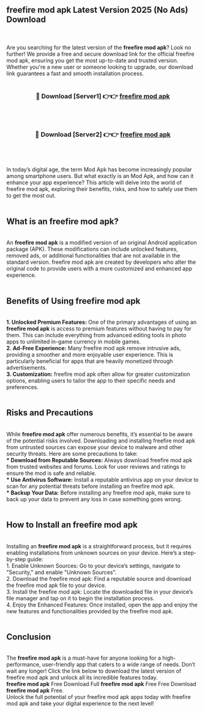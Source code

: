 ## freefire mod apk Latest Version 2025 (No Ads) Download
<br><br>
Are you searching for the latest version of the <strong>freefire mod apk</strong>? Look no further! We provide a free and secure download link for the official freefire mod apk, ensuring you get the most up-to-date and trusted version. Whether you're a new user or someone looking to upgrade, our download link guarantees a fast and smooth installation process.
<br>
<br>
<div align="center">
<h3>🔴 Download [Server1] 👉👉 <a href="https://modyolo.store/freefire_mod_apk">freefire mod apk</a></h3><br>
<br>
<h3>🔴 Download [Server2] 👉👉 <a href="https://modyolo.store/freefire_mod_apk">freefire mod apk</a></h3><br>
</div>
<br>
<br>
In today’s digital age, the term Mod Apk has become increasingly popular among smartphone users. But what exactly is an Mod Apk, and how can it enhance your app experience? This article will delve into the world of freefire mod apk, exploring their benefits, risks, and how to safely use them to get the most out.
<br>
<br>
<h2>What is an freefire mod apk?</h2>
<br>
An <strong>freefire mod apk</strong> is a modified version of an original Android application package (APK). These modifications can include unlocked features, removed ads, or additional functionalities that are not available in the standard version. freefire mod apk are created by developers who alter the original code to provide users with a more customized and enhanced app experience.
<br>
<br>
<h2>Benefits of Using freefire mod apk</h2>
<br>
<strong> 1. Unlocked Premium Features:</strong> One of the primary advantages of using an <strong>freefire mod apk</strong> is access to premium features without having to pay for them. This can include everything from advanced editing tools in photo apps to unlimited in-game currency in mobile games.
<br>
<strong> 2. Ad-Free Experience:</strong> Many freefire mod apk remove intrusive ads, providing a smoother and more enjoyable user experience. This is particularly beneficial for apps that are heavily monetized through advertisements.
<br>
<strong> 3. Customization:</strong> freefire mod apk often allow for greater customization options, enabling users to tailor the app to their specific needs and preferences.
<br>
<br>
<h2>Risks and Precautions</h2>
<br>
While <strong>freefire mod apk</strong> offer numerous benefits, it’s essential to be aware of the potential risks involved. Downloading and installing freefire mod apk from untrusted sources can expose your device to malware and other security threats. Here are some precautions to take:
<br>
<strong> * Download from Reputable Sources:</strong> Always download freefire mod apk from trusted websites and forums. Look for user reviews and ratings to ensure the mod is safe and reliable.
<br>
<strong> * Use Antivirus Software:</strong> Install a reputable antivirus app on your device to scan for any potential threats before installing an freefire mod apk.
<br>
<strong> * Backup Your Data:</strong> Before installing any freefire mod apk, make sure to back up your data to prevent any loss in case something goes wrong.
<br>
<br>
<h2>How to Install an freefire mod apk</h2>
<br>
Installing an <strong>freefire mod apk</strong> is a straightforward process, but it requires enabling installations from unknown sources on your device. Here’s a step-by-step guide:
<br>
 1. Enable Unknown Sources: Go to your device’s settings, navigate to "Security," and enable "Unknown Sources".
<br>
 2. Download the freefire mod apk: Find a reputable source and download the freefire mod apk file to your device.
<br>
 3. Install the freefire mod apk: Locate the downloaded file in your device’s file manager and tap on it to begin the installation process.
<br>
 4. Enjoy the Enhanced Features: Once installed, open the app and enjoy the new features and functionalities provided by the freefire mod apk.
<br>
<br>
<h2><strong>Conclusion</strong></h2>
<br>
The <strong>freefire mod apk</strong> is a must-have for anyone looking for a high-performance, user-friendly app that caters to a wide range of needs. Don’t wait any longer! Click the link below to download the latest version of freefire mod apk and unlock all its incredible features today.
<br>
<strong>freefire mod apk</strong> Free Download Full <strong>freefire mod apk</strong> Free Free Download <strong>freefire mod apk</strong> Free.
<br>
Unlock the full potential of your freefire mod apk apps today with freefire mod apk and take your digital experience to the next level!

